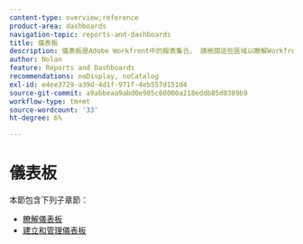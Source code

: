 ```yaml
---
content-type: overview;reference
product-area: dashboards
navigation-topic: reports-and-dashboards
title: 儀表板
description: 儀表板是Adobe Workfront中的報表集合。 請檢閱這些區域以瞭解Workfront中的儀表板。
author: Nolan
feature: Reports and Dashboards
recommendations: noDisplay, noCatalog
exl-id: e4ee3729-a39d-4d1f-971f-4eb557d151d4
source-git-commit: a9abbeaa9abd0e905c60000a218eddb85d0389b9
workflow-type: tm+mt
source-wordcount: '33'
ht-degree: 6%

---
```


# 儀表板

<!-- Audited: 1/2025 -->

本節包含下列子章節：

* [瞭解儀表板](../../reports-and-dashboards/dashboards/understanding-dashboards/understand-dashboards.md)
* [建立和管理儀表板](../../reports-and-dashboards/dashboards/creating-and-managing-dashboards/create-and-manage-dashboards.md)
